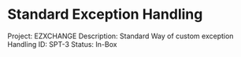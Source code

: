 # Standard Exception Handling

Project: EZXCHANGE
Description: Standard Way of custom exception Handling
ID: SPT-3
Status: In-Box